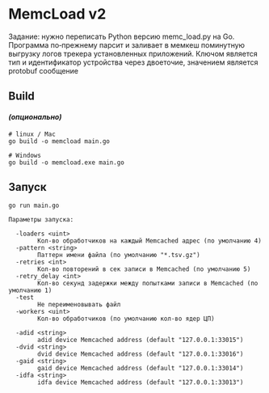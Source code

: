 # MemcLoad v2
Задание: нужно переписать Python версию memc_load.py на Go. Программа по‐прежнему парсит и заливает в
мемкеш поминутную выгрузку логов трекера установленных приложений. Ключом является тип и идентификатор
устройства через двоеточие, значением является protobuf сообщение 

## Build
#### *(опционально)*
```shell
# linux / Mac
go build -o memcload main.go
```
```shell
# Windows
go build -o memcload.exe main.go
```

## Запуск
```shell
go run main.go
```

```
Параметры запуска:
  
  -loaders <uint>                                                  
        Кол-во обработчиков на каждый Memcached адрес (по умолчанию 4)
  -pattern <string>                                                
        Паттерн имени файла (по умолчанию "*.tsv.gz")                 
  -retries <int>                                                   
        Кол-во повторений в сек записи в Memcached (по умолчанию 5)
  -retry_delay <int>
        Кол-во секунд задержки между попытками записи в Memcached (по умолчанию 1)
  -test
        Не переименовывать файл
  -workers <uint>
        Кол-во обработчиков (по умолчанию кол-во ядер ЦП)
        
  -adid <string>                                                   
        adid device Memcached address (default "127.0.0.1:33015")
  -dvid <string>                                                   
        dvid device Memcached address (default "127.0.0.1:33016")
  -gaid <string>                                                   
        gaid device Memcached address (default "127.0.0.1:33014")
  -idfa <string>                                                   
        idfa device Memcached address (default "127.0.0.1:33013")

```